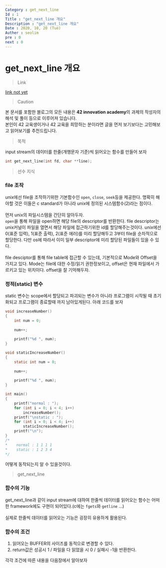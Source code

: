 ```yaml
---
Category : get_next_line
Id : 1
Title : "get_next_line 개요"
Description : "get_next_line 개요"
Date : 2020, 10, 20 (Tue)
Auther : seolim
pre : 0
next : 0
---
```



# get_next_line 개요
> Link

[link not yet]()

> Caution

본 문서를 포함한 블로그의 모든 내용은 <b>42 innovation academy</b>의 과제의 작성자의 해석 및 풀이 등으로 이루어져 있습니다.</br>본인이 42 교육생이거나 42 교육을 희망하는 분이라면 글을 먼저 보기보다는 고민해보고 읽어보기를 추천드립니다.


> 목적

input stream의 데이터를 한줄(개행문자 기준)씩 읽어오는 함수를 만들어 보자

```c
int get_next_line(int fd, char **line);
```

> 선수 지식


### file 조작

unix에선 file을 조작하기위한 기본함수인 `open`, `close`, `seek`등을 제공한다. 명확히 해야할 것은 이들은 c standard가 아니라 unix에 정의된 시스템함수(2)라는 점이다.</br></br>먼저 unix의 파일시스템을 간단히 알아두자.</br>`open`을 통해 파일을 open하면 해당 file의 descriptor를 반환한다. file descriptor는 unix커널이 파일을 열면서 해당 파일에 접근하기위한 id를 할당해주는것이다. unix에선 0(표준 입력), 1(표준 출력), 2(표준 에러)를 미리 할당해두고 3부터 file을 순차적으로 할당한다. 다만 os에 따라서 이미 일부 descriptor에 미리 할당된 파일들이 있을 수 있다.</br></br>file desciptor를 통해 file table에 접근할 수 있는데, 기본적으로 Mode와 Offset을 가지고 있다. Mode는 file에 대한 수정/읽기 권한정보이고, offset은 현재 파일에서 가르키고 있는 위치이다. offset을 잘 기억해두자.

### 정적(static) 변수

static 변수는 scope에서 할당되고 파괴되는 변수가 아니라 프로그램이 시작될 때 초기화되고 프로그램이 종료할때 까지 남아있게된다. 아래 코드를 보자

```c
void increaseNumber()
{
    int num = 0;
    
    num++;
    
    printf("%d ", num);
}

void staticIncreaseNumber()
{
    static int num = 0;
    
    num++;
    
    printf("%d ", num);
}

int main()
{
    printf("normal : ");
    for (int i = 0; i < 4; i++)
        increaseNumber();
    printf("\nstatic : ");
    for (int i = 0; i < 4; i++)
        staticIncreaseNumber();
    printf("\n");
}
/* 
*    normal : 1 1 1 1 
*    static : 1 2 3 4
*/
```
어떻게 동작되는지 알 수 있을것이다.

> get_next_line

### 함수의 기능

get_next_line과 같이 input stream에 대하여 한줄씩 데이터를 읽어오는 함수는 어떠한 framework에도 구현이 되어있다.(c에는 `fgets`와 `getline` ...)</br></br>실제로 한줄씩 데이터를 읽어오는 기능은 굉장히 유용하게 활용된다.

### 함수의 조건

1. 읽어오는 BUFFER의 사이즈를 동적으로 변경할 수 있다.
2. return값은 성공시 1 / 파일을 다 읽었을 시 0 / 실패시 -1을 반환한다.

각각 조건에 따른 내용을 다음장에서 알아보자

